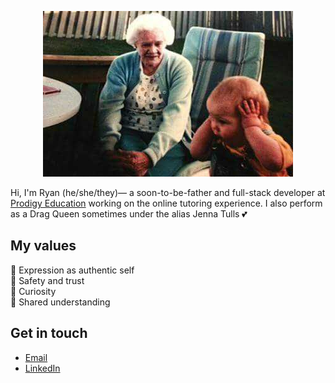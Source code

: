 <p align="center">
<img src="https://raw.githubusercontent.com/vanZeben/vanZeben/master/fb_img_1502069508390.jpg">
</p>

Hi, I'm Ryan (he/she/they)— a soon-to-be-father and full-stack developer at [Prodigy Education](https://www.prodigygame.com/) working on the online tutoring experience. I also perform as a Drag Queen sometimes under the alias Jenna Tulls 💕 

## My values
🌟 Expression as authentic self<br>
💖 Safety and trust<br>
🍏 Curiosity<br>
🙌 Shared understanding<br>

## Get in touch
- [Email](mailto:ryan@vanzeben.ca)
- [LinkedIn](https://www.linkedin.com/in/vanzeben)
